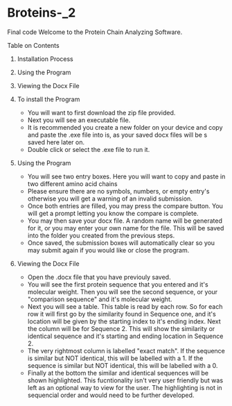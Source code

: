 # Broteins-_2
Final code
Welcome to the Protein Chain Analyzing Software.

Table on Contents
1. Installation Process
2. Using the Program
3. Viewing the Docx File


1. To install the Program 
   - You will want to first download the zip file provided.
   - Next you will see an executable file. 
   - It is recommended you create a new folder on your device and copy and paste the .exe file into is, as your saved docx files will be s
     saved here later on.
   - Double click or select the .exe file to run it.

2. Using the Program
   - You will see two entry boxes. Here you will want to copy and paste in two different amino acid chains
   - Please ensure there are no symbols, numbers, or empty entry's otherwise you will get a warning of an invalid submission.
   - Once both entries are filled, you may press the compare button. You will get a prompt letting you know the compare is complete.
   - You may then save your docx file. A random name will be generated for it, or you may enter your own name for the file. This will be saved into the folder
     you created from the previous steps.
   - Once saved, the submission boxes will automatically clear so you may submit again if you would like or close the program.

3. Viewing the Docx File
   - Open the .docx file that you have previouly saved.
   - You will see the first protein sequence that you entered and it's molecular weight. Then you will see the second sequence, or your "comparison sequence" and it's molecular weight.
   - Next you will see a table. This table is read by each row. So for each row it will first go by the similarity found in Sequence one, and it's location will be given by the starting index to it's ending index. Next the column will be for Sequence 2. This will show the similarity or identical sequence and it's starting and ending location in Sequence 2.
   - The very rightmost column is labelled "exact match". If the sequence is similar but NOT identical, this will be labelled with a 1. If the sequence is similar but  NOT identical, this will be labelled with a 0.
   - Finally at the bottom the similar and identical sequences will be shown highlighted. This fucntionality isn't very user friendly but was left as an optional way to view for the user. The highlighting is not in sequencial order and would need to be further developed. 

